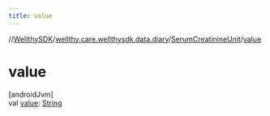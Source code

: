 ```yaml
---
title: value
---
```

//[WellthySDK](../../../index.html)/[wellthy.care.wellthysdk.data.diary](../index.html)/[SerumCreatinineUnit](index.html)/[value](value.html)



# value



[androidJvm]\
val [value](value.html): [String](https://kotlinlang.org/api/latest/jvm/stdlib/kotlin/-string/index.html)




